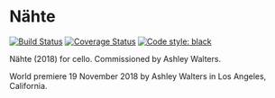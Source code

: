Nähte
=====

[![Build Status](
    https://travis-ci.org/trevorbaca/naehte.svg?branch=master)](
    https://travis-ci.org/trevorbaca/naehte)
[![Coverage Status](
    https://coveralls.io/repos/github/trevorbaca/naehte/badge.svg?branch=master)](
    https://coveralls.io/github/trevorbaca/naehte?branch=master)
[![Code style: black](
    https://img.shields.io/badge/code%20style-black-000000.svg)](
    https://github.com/ambv/black)

Nähte (2018) for cello. Commissioned by Ashley Walters.

World premiere 19 November 2018 by Ashley Walters in Los Angeles, California.
